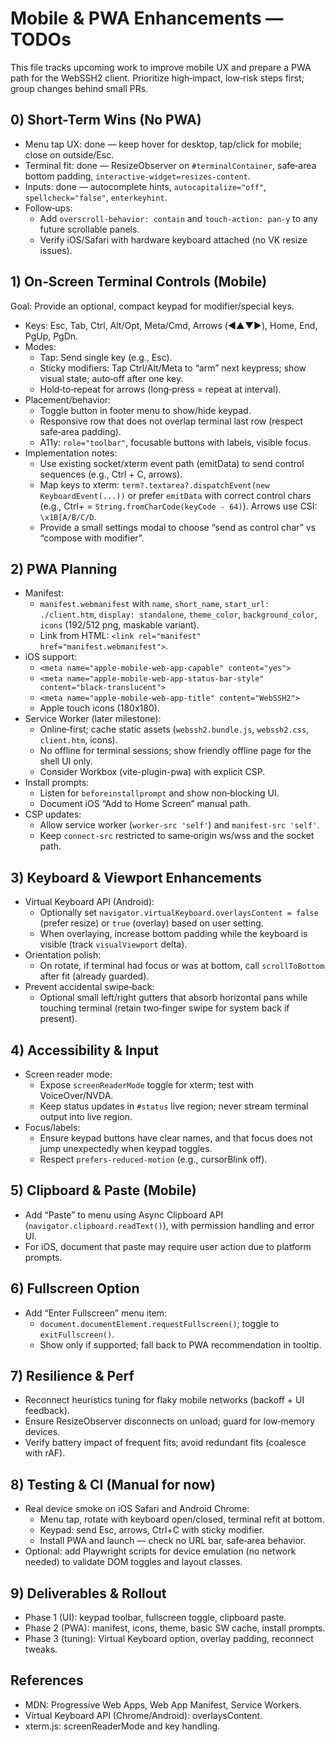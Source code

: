 # Mobile & PWA Enhancements — TODOs

This file tracks upcoming work to improve mobile UX and prepare a PWA path for the WebSSH2 client. Prioritize high‑impact, low‑risk steps first; group changes behind small PRs.

## 0) Short-Term Wins (No PWA)

- Menu tap UX: done — keep hover for desktop, tap/click for mobile; close on outside/Esc.
- Terminal fit: done — ResizeObserver on `#terminalContainer`, safe‑area bottom padding, `interactive-widget=resizes-content`.
- Inputs: done — autocomplete hints, `autocapitalize="off"`, `spellcheck="false"`, `enterkeyhint`.
- Follow‑ups:
  - Add `overscroll-behavior: contain` and `touch-action: pan-y` to any future scrollable panels.
  - Verify iOS/Safari with hardware keyboard attached (no VK resize issues).

## 1) On‑Screen Terminal Controls (Mobile)

Goal: Provide an optional, compact keypad for modifier/special keys.

- Keys: Esc, Tab, Ctrl, Alt/Opt, Meta/Cmd, Arrows (◀︎▲▼▶︎), Home, End, PgUp, PgDn.
- Modes:
  - Tap: Send single key (e.g., Esc).
  - Sticky modifiers: Tap Ctrl/Alt/Meta to “arm” next keypress; show visual state; auto‑off after one key.
  - Hold‑to‑repeat for arrows (long‑press = repeat at interval).
- Placement/behavior:
  - Toggle button in footer menu to show/hide keypad.
  - Responsive row that does not overlap terminal last row (respect safe‑area padding).
  - A11y: `role="toolbar"`, focusable buttons with labels, visible focus.
- Implementation notes:
  - Use existing socket/xterm event path (emitData) to send control sequences (e.g., Ctrl + C, arrows).
  - Map keys to xterm: `term?.textarea?.dispatchEvent(new KeyboardEvent(...))` or prefer `emitData` with correct control chars (e.g., Ctrl+<key> = `String.fromCharCode(keyCode - 64)`). Arrows use CSI: `\x1B[A/B/C/D`.
  - Provide a small settings modal to choose “send as control char” vs “compose with modifier”.

## 2) PWA Planning

- Manifest:
  - `manifest.webmanifest` with `name`, `short_name`, `start_url: ./client.htm`, `display: standalone`, `theme_color`, `background_color`, `icons` (192/512 png, maskable variant).
  - Link from HTML: `<link rel="manifest" href="manifest.webmanifest">`.
- iOS support:
  - `<meta name="apple-mobile-web-app-capable" content="yes">`
  - `<meta name="apple-mobile-web-app-status-bar-style" content="black-translucent">`
  - `<meta name="apple-mobile-web-app-title" content="WebSSH2">`
  - Apple touch icons (180x180).
- Service Worker (later milestone):
  - Online‑first; cache static assets (`webssh2.bundle.js`, `webssh2.css`, `client.htm`, icons).
  - No offline for terminal sessions; show friendly offline page for the shell UI only.
  - Consider Workbox (vite-plugin-pwa) with explicit CSP.
- Install prompts:
  - Listen for `beforeinstallprompt` and show non‑blocking UI.
  - Document iOS “Add to Home Screen” manual path.
- CSP updates:
  - Allow service worker (`worker-src 'self'`) and `manifest-src 'self'`.
  - Keep `connect-src` restricted to same‑origin ws/wss and the socket path.

## 3) Keyboard & Viewport Enhancements

- Virtual Keyboard API (Android):
  - Optionally set `navigator.virtualKeyboard.overlaysContent = false` (prefer resize) or `true` (overlay) based on user setting.
  - When overlaying, increase bottom padding while the keyboard is visible (track `visualViewport` delta).
- Orientation polish:
  - On rotate, if terminal had focus or was at bottom, call `scrollToBottom` after fit (already guarded).
- Prevent accidental swipe‑back:
  - Optional small left/right gutters that absorb horizontal pans while touching terminal (retain two‑finger swipe for system back if present).

## 4) Accessibility & Input

- Screen reader mode:
  - Expose `screenReaderMode` toggle for xterm; test with VoiceOver/NVDA.
  - Keep status updates in `#status` live region; never stream terminal output into live region.
- Focus/labels:
  - Ensure keypad buttons have clear names, and that focus does not jump unexpectedly when keypad toggles.
  - Respect `prefers-reduced-motion` (e.g., cursorBlink off).

## 5) Clipboard & Paste (Mobile)

- Add “Paste” to menu using Async Clipboard API (`navigator.clipboard.readText()`), with permission handling and error UI.
- For iOS, document that paste may require user action due to platform prompts.

## 6) Fullscreen Option

- Add “Enter Fullscreen” menu item:
  - `document.documentElement.requestFullscreen()`; toggle to `exitFullscreen()`.
  - Show only if supported; fall back to PWA recommendation in tooltip.

## 7) Resilience & Perf

- Reconnect heuristics tuning for flaky mobile networks (backoff + UI feedback).
- Ensure ResizeObserver disconnects on unload; guard for low‑memory devices.
- Verify battery impact of frequent fits; avoid redundant fits (coalesce with rAF).

## 8) Testing & CI (Manual for now)

- Real device smoke on iOS Safari and Android Chrome:
  - Menu tap, rotate with keyboard open/closed, terminal refit at bottom.
  - Keypad: send Esc, arrows, Ctrl+C with sticky modifier.
  - Install PWA and launch — check no URL bar, safe‑area behavior.
- Optional: add Playwright scripts for device emulation (no network needed) to validate DOM toggles and layout classes.

## 9) Deliverables & Rollout

- Phase 1 (UI): keypad toolbar, fullscreen toggle, clipboard paste.
- Phase 2 (PWA): manifest, icons, theme, basic SW cache, install prompts.
- Phase 3 (tuning): Virtual Keyboard option, overlay padding, reconnect tweaks.

## References

- MDN: Progressive Web Apps, Web App Manifest, Service Workers.
- Virtual Keyboard API (Chrome/Android): overlaysContent.
- xterm.js: screenReaderMode and key handling.

